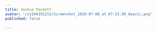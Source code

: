 ```yaml
---
title: Joshua Packett
avatar: "/v1594191215/Screenshot_2020-07-08_at_07.53.09_dwyv1c.png"
published: false

---
```


